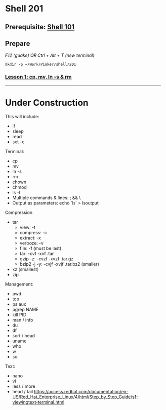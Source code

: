# Shell 201

## Prerequisite: [Shell 101](https://github.com/inkVerb/Pinker/tree/master/101-shell)

## Prepare

*F12 (guake) OR Ctrl + Alt + T (new terminal)*

`mkdir -p ~/Work/Pinker/shell/201`

### [Lesson 1: cp, mv, ln -s & rm](https://github.com/inkVerb/pinker/blob/master/201-shell/Lesson-01.md)
___
# Under Construction

This will include:
- if
- sleep
- read
- set -e

Terminal:
- cp
- mv
- ln -s
- rm
- chown
- chmod
- ls -l
- Multiple commands & lines: ; && \
- Output as parameters: echo \`ls\` > lsoutput

Compression:
- tar
  - view: -t
  - compress: -c
  - extract: -x
  - verboze: -v
  - file: -f (must be last)
  - tar: -cvf -xvf .tar
  - gzip -z: -cvzf -xvzf .tar.gz
  - bzip2 -j -y: -cvjf -xvjf .tar.bz2 (smaller)
- xz (smallest)
- zip

Management:
- pwd
- top
- ps aux
- pgrep NAME
- kill PID
- man / info
- du
- df
- sort / head
- uname
- who
- w
- su

Text:
- nano
- vi
- less / more
- head / tail
https://access.redhat.com/documentation/en-US/Red_Hat_Enterprise_Linux/4/html/Step_by_Step_Guide/s1-viewingtext-terminal.html
